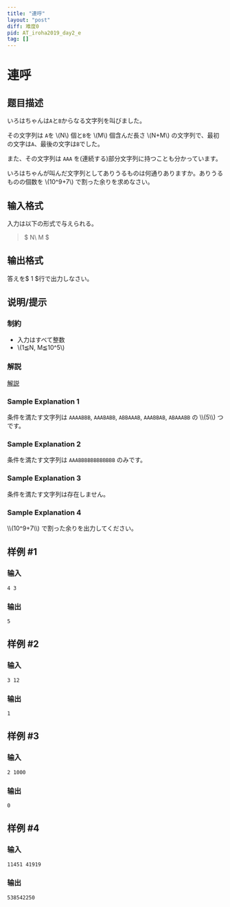```yaml
---
title: "連呼"
layout: "post"
diff: 难度0
pid: AT_iroha2019_day2_e
tag: []
---
```


# 連呼

## 题目描述

[problemUrl]: https://atcoder.jp/contests/iroha2019-day2/tasks/iroha2019_day2_e

いろはちゃんは`A`と`B`からなる文字列を叫びました。

その文字列は `A`を \\(N\\) 個と`B`を \\(M\\) 個含んだ長さ \\(N+M\\) の文字列で、最初の文字は`A`、最後の文字は`B`でした。

また、その文字列は `AAA` を(連続する)部分文字列に持つことも分かっています。

いろはちゃんが叫んだ文字列としてありうるものは何通りありますか。ありうるものの個数を \\(10^9+7\\) で割った余りを求めなさい。

## 输入格式

入力は以下の形式で与えられる。

> $ N\ M $

## 输出格式

答えを$ 1 $行で出力しなさい。

## 说明/提示

### 制約

- 入力はすべて整数
- \\(1≦N, M≦10^5\\)

### 解説

 [解説](https://img.atcoder.jp/iroha2019-day2/editorial-E.pdf)

### Sample Explanation 1

条件を満たす文字列は `AAAABBB`, `AAABABB`, `ABBAAAB`, `AAABBAB`, `ABAAABB` の \\\\(5\\\\) つです。

### Sample Explanation 2

条件を満たす文字列は `AAABBBBBBBBBBBB` のみです。

### Sample Explanation 3

条件を満たす文字列は存在しません。

### Sample Explanation 4

\\\\(10^9+7\\\\) で割った余りを出力してください。

## 样例 #1

### 输入

```
4 3
```

### 输出

```
5
```

## 样例 #2

### 输入

```
3 12
```

### 输出

```
1
```

## 样例 #3

### 输入

```
2 1000
```

### 输出

```
0
```

## 样例 #4

### 输入

```
11451 41919
```

### 输出

```
538542250
```

